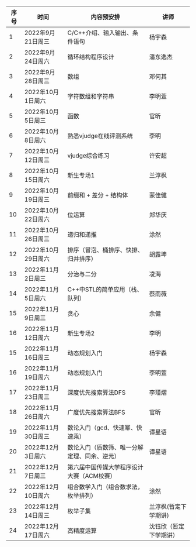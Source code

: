 |序号|时间|内容预安排|讲师|
|----|----|----------------|-------------|
|1| 2022年9月21日周三| C/C++介绍、输入输出、条件语句| 杨宇森|
|2| 2022年9月24日周六| 循环结构程序设计| 潘东逸杰|
|3| 2022年9月28日周三| 数组 | 邓何其|
|4| 2022年10月1日周六| 字符数组和字符串| 李明萱|
|5| 2022年10月5日周三| 函数| 官昕|
|6| 2022年10月8日周六| 熟悉vjudge在线评测系统| 李明|
|7| 2022年10月12日周三| vjudge综合练习| 许安超|
|8| 2022年10月15日周六| 新生专场1| 兰淳枫|
|9| 2022年10月19日周三| 前缀和 + 差分 + 结构体| 蒙佳健|
|10| 2022年10月22日周六| 位运算| 郑华庆|
|11| 2022年10月26日周三| 递归和递推| 涂然|
|12| 2022年10月29日周六| 排序（冒泡、桶排序、快排、归并排序）| 胡露坤|
|13| 2022年11月2日周三| 分治与二分| 凌海|
|14| 2022年11月5日周六| C++中STL的简单应用（栈、队列）| 蔡雨薇|
|15| 2022年11月9日周三| 贪心| 余健|
|16| 2022年11月12日周六| 新生专场2| 李明|
|15| 2022年11月16日周三| 动态规划入门| 杨宇森|
|16| 2022年11月19日周六| 动态规划入门|李明萱|
|17| 2022年11月23日周三|  深度优先搜索算法DFS| 李瑾熠|
|18| 2022年11月26日周六| 广度优先搜索算法BFS| 官昕|
|19| 2022年11月30日周三|数论入门（gcd、快速幂、快速乘）|谭星语|
|20| 2022年12月3日周六|数论入门（质数筛、唯一分解定理、同余、逆元）|谭星语|
|21| 2022年12月7日周三|第六届中国传媒大学程序设计大赛（ACM校赛）| |
|22| 2022年12月10日周六| 组合数学入门（组合数求法，枚举排列）|涂然|
|23| 2022年12月14日周三|枚举子集| 兰淳枫(暂定下学期讲)|
|24| 2022年12月17日周六| 高精度运算|沈钰欣（暂定下学期讲）|
